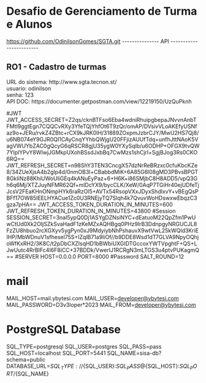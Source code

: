 # Desafio de Gerenciamento de Turma e Alunos
https://github.com/OdinilsonGomes/SGTA.git
---------------  API ------------------------
<h2>RO1 - Cadastro de turmas</h2>
 URL do sistema: http://www.sgta.tecnon.st/ <br>
 usuario: odinilson<br>
 senha: 123<br>
 API DOC: https://documenter.getpostman.com/view/12219150/UzQuPknh
 
#JWT
JWT_ACCESS_SECRET=Z2qs/cknBTFso6Eba4wdniRhuipgbepaJNvvnAnbTFMtl9ggtEgn7CQQCvRXy3YfeTQjYhfOt6T9zQr/omAP/DVsivVLoAKEfyUSNfaz9o+JERu/rvkZ4ZBtc+rCX9kJRK0lH/31889ZOxpmJzbrCJY/MwU2HS7Qj8/u6NB074eY9GJR0QI1CAyCnqYYhbQWjgU20FFjizAUUfTdq+unfhJttNAoK5VagVWUYbZAC0gQcyG6qRSCR8gjU35ygW0YXySqlb/u6ODHP+OFGX9tvQW7YIplYPvY8WIwjJGMkpUXohBSsdJxbBq7CwMzs1shCjrl+SgjBJog3Rs0CKO6RQ==
JWT_REFRESH_SECRET=n98ShY3TEN3CncgX57dzNrReBRzxc0cfuKbcKZe8/34ZUeXjsA4b2glp4d/0nmOB3l+CBabbdMiK+6A85G6l08gMD3PBvsBPGT8GkIiNz88KhiUWoUliGEq4kANuEyPaz+6+H6K+i86SMjbC8H8ADD5/vpQ3Gh6q6Mj/XTZJuyNFMR62Qf+mIDcYX9/bycCLK/XeW/0AqP7TGiHr40ejUDfeTjJcsV2FEaKHnONmpHYk6raRzOl5+AVTx54RsopVXxJDyxShdIxvY+vBEgQsPBFf17OW85IEELHYACue1Zc0U3RNEjyTQ7Slqh4k7QvuvWoHDswxwEbqzC3gza7pHA==
JWT_ACCESS_TOKEN_DURATION_IN_MINUTES=600
JWT_REFRESH_TOKEN_DURATION_IN_MINUTES=43800
#Session
SESSION_SECRET=3naI5ypQ0Dj1ASYgDZNsiNYC+dEatuoM22QpZfm1PwUwCtUd0Xk2OIjSZkSvaHadF1zKeMZxAQHBgq0PHz9lrB3DdnpgyNRGUCJL8FzZU8hbuo2rcXGXyv5ygPyn0xJ9MdyiybNhPshauvX9wtVwL25kWQld3KriEIHP/MbWDnuV1sfhesel75S+IZqlB71a9IiOf//b9DDE8Wsd1dT7GLVA9NpyOQhjoWfKxRH2/3K8C/t2pDbCXZIsqHD1bBWbiUXGIDTGccoxYWTVpghtF+QS+LJwUutc4RrBIFc4I6F8iCC+37BDDk/VwerIJ1RCRgN3mLTGS3u4ptvPUKagmQ==
#SERVER
HOST=0.0.0.0
PORT=8000
#Password
SALT_ROUND=12
# mail
MAIL_HOST=mail.ybytesi.com
MAIL_USER=developer@ybytesi.com
MAIL_PASSWORD=D3v3loper*2023
MAIL_FROM=developer@ybytesi.com
# PostgreSQL Database
SQL_TYPE=postgresql
SQL_USER=postgres
SQL_PASS=pass
SQL_HOST=localhost
SQL_PORT=5441
SQL_NAME=sisa-db?schema=public
DATABASE_URL=${SQL_TYPE}://${SQL_USER}:${SQL_PASS}@${SQL_HOST}:${SQL_PORT}/${SQL_NAME}

